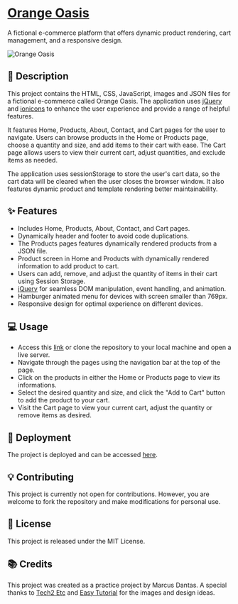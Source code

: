 # [Orange Oasis](https://omarcusdantas.github.io/orange-oasis/)
A fictional e-commerce platform that offers dynamic product rendering, cart management, and a responsive design.

![Orange Oasis](https://drive.google.com/uc?id=1wVxrqX9qZjsY808x2w_VB90CXjRWnUZ7)
## :speech_balloon: Description
This project contains the HTML, CSS, JavaScript, images and JSON files for a fictional e-commerce called Orange Oasis. The application uses [jQuery](https://jquery.com/) and [ionicons](https://ionic.io/ionicons/) to enhance the user experience and provide a range of helpful features.

It features Home, Products, About, Contact, and Cart pages for the user to navigate. Users can browse products in the Home or Products page, choose a quantity and size, and add items to their cart with ease. The Cart page allows users to view their current cart, adjust quantities, and exclude items as needed.

The application uses sessionStorage to store the user's cart data, so the cart data will be cleared when the user closes the browser window. It also features dynamic product and template rendering better maintainability.

## ✨ Features
* Includes Home, Products, About, Contact, and Cart pages.
* Dynamically header and footer to avoid code duplications.
* The Products pages features dynamically rendered products from a JSON file.
* Product screen in Home and Products with dynamically rendered information to add product to cart.
* Users can add, remove, and adjust the quantity of items in their cart using Session Storage.
* [jQuery](https://jquery.com/) for seamless DOM manipulation, event handling, and animation.
* Hamburger animated menu for devices with screen smaller than 769px.
* Responsive design for optimal experience on different devices.

## :computer: Usage
* Access this [link](https://omarcusdantas.github.io/orange-oasis/) or clone the repository to your local machine and open a live server.
* Navigate through the pages using the navigation bar at the top of the page.
* Click on the products in either the Home or Products page to view its informations.
* Select the desired quantity and size, and click the "Add to Cart" button to add the product to your cart.
* Visit the Cart page to view your current cart, adjust the quantity or remove items as desired.

## :rocket: Deployment
The project is deployed and can be accessed [here](https://omarcusdantas.github.io/orange-oasis/).

## :bulb: Contributing
This project is currently not open for contributions. However, you are welcome to fork the repository and make modifications for personal use.

## :memo: License
This project is released under the MIT License.

## :books: Credits
This project was created as a practice project by Marcus Dantas. A special thanks to [Tech2 Etc](https://tech2etc.com/) and [Easy Tutorial](https://easytutorialspro.com/) for the images and design ideas. 